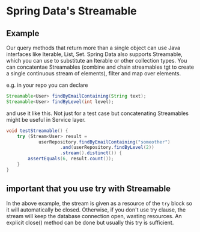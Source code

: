 # Spring Data's Streamable 
## Example
Our query methods that return more than a single object can use Java interfaces like Iterable, List, Set. 
Spring Data also supports Streamable, which you can use to substitute an Iterable or other collection types.
You can concatentae Streamables (combine and chain streamables tgt to create a single continuous stream of elements), filter and map over elements.

e.g. in your repo you can declare
```java
Streamable<User> findByEmailContaining(String text);
Streamable<User> findByLevel(int level);
```

and use it like this. Not just for a test case but concatenating Streamables might be useful in Service layer.
```java
void testStreamable() {
    try (Stream<User> result = 
            userRepository.findByEmailContaining("someother")
                    .and(userRepository.findByLevel(2))
                    .stream().distinct()) {
        assertEquals(6, result.count());
    }
}

```

## important that you use try with Streamable
In the above example, the stream is given as a resource of the `try` block so it will automatically be closed.
Otherwise, if you don't use try clause, the stream will keep the database connection open, wasting resources.
An explicit close() method can be done but usually this try is sufficient.
